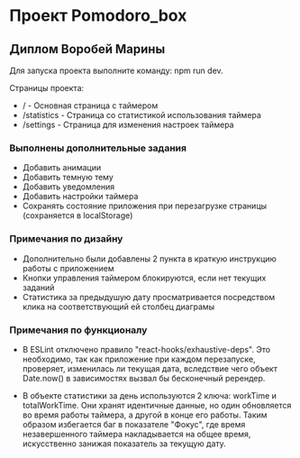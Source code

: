 # Проект Pomodoro_box

## Диплом Воробей Марины

Для запуска проекта выполните команду: npm run dev.

Страницы проекта:

- / - Основная страница с таймером
- /statistics - Страница со статистикой использования таймера
- /settings - Страница для изменения настроек таймера

### Выполнены дополнительные задания

- Добавить анимации
- Добавить темную тему
- Добавить уведомления
- Добавить настройки таймера
- Сохранять состояние приложения при перезагрузке страницы (сохраняется в localStorage)

### Примечания по дизайну

- Дополнительно были добавлены 2 пункта в краткую инструкцию работы с приложением
- Кнопки управления таймером блокируются, если нет текущих заданий
- Статистика за предыдушую дату просматривается посредством клика на соответствующий ей столбец диаграмы

### Примечания по функционалу

- В ESLint отключено правило "react-hooks/exhaustive-deps". Это необходимо, так как приложение при
  каждом перезапуске, проверяет, изменилась ли текущая дата, вследствие чего объект Date.now()
  в зависимостях вызвал бы бесконечный ререндер.

- В объекте статистики за день используются 2 ключа: workTime и totalWorkTime.
  Они хранят идентичные данные, но один обновляется во время работы таймера, а другой в конце его работы.
  Таким образом избегается баг в показателе "Фокус", где время незавершенного таймера накладывается на общее время,
  искусственно занижая показатель за текущую дату.

